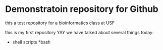 # Demonstratoin repository for Github
this a test repository for a bioinformatics class at USF

this is my first repository 
YAY
we have talked about several things today:

* shell scripts
*bash
